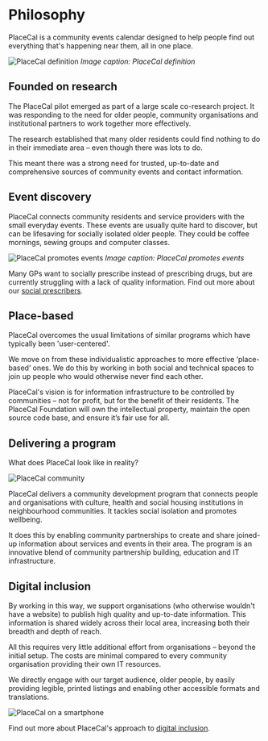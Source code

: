 # Philosophy

PlaceCal is a community events calendar designed to help people find out everything that's happening near them, all in one place.

![PlaceCal definition](https://raw.githubusercontent.com/geeksforsocialchange/PlaceCal-Handbook/master/assets/placecal-definition.png)
_Image caption: PlaceCal definition_

## Founded on research

The PlaceCal pilot emerged as part of a large scale co-research project. It was responding to the need for older people, community organisations and institutional partners to work together more effectively.

The research established that many older residents could find nothing to do in their immediate area – even though there was lots to do.

This meant there was a strong need for trusted, up-to-date and comprehensive sources of community events and contact information.

## Event discovery

PlaceCal connects community residents and service providers with the small everyday events. These events are usually quite hard to discover, but can be lifesaving for socially isolated older people. They could be coffee mornings, sewing groups and computer classes.

![PlaceCal promotes events](https://raw.githubusercontent.com/geeksforsocialchange/PlaceCal-Handbook/master/assets/placecal-explanation.png)
_Image caption: PlaceCal promotes events_

Many GPs want to socially prescribe instead of prescribing drugs, but are currently struggling with a lack of quality information. Find out more about our [social prescribers](/introduction/who-is-using-placecal.md).

## Place-based

PlaceCal overcomes the usual limitations of similar programs which have typically been 'user-centered'.

We move on from these individualistic approaches to more effective ‘place-based’ ones. We do this by working in both social and technical spaces to join up people who would otherwise never find each other.

PlaceCal's vision is for information infrastructure to be controlled by communities – not for profit, but for the benefit of their residents. The PlaceCal Foundation will own the intellectual property, maintain the open source code base, and ensure it’s fair use for all.

## Delivering a program

What does PlaceCal look like in reality?

![PlaceCal community](https://raw.githubusercontent.com/geeksforsocialchange/PlaceCal-Handbook/master/assets/what-is-placecal-community.png)

PlaceCal delivers a community development program that connects people and organisations with culture, health and social housing institutions in neighbourhood communities. It tackles social isolation and promotes wellbeing.

It does this by enabling community partnerships to create and share joined-up information about services and events in their area. The program is an innovative blend of community partnership building, education and IT infrastructure.

## Digital inclusion

By working in this way, we support organisations (who otherwise wouldn't have a website) to publish high quality and up-to-date information. This information is shared widely across their local area, increasing both their breadth and depth of reach.

All this requires very little additional effort from organisations – beyond the initial setup. The costs are minimal compared to every community organisation providing their own IT resources.

We directly engage with our target audience, older people, by easily providing legible, printed listings and enabling other accessible formats and translations.

![PlaceCal on a smartphone](https://raw.githubusercontent.com/geeksforsocialchange/PlaceCal-Handbook/master/assets/placecal-displaying-smartphone.png)

Find out more about PlaceCal's approach to [digital inclusion](/commissioners/digital-inclusion.md).
